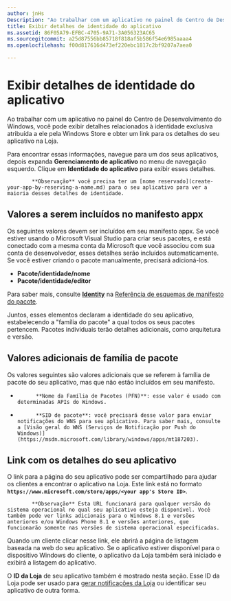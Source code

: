 ```yaml
---
author: jnHs
Description: "Ao trabalhar com um aplicativo no painel do Centro de Desenvolvimento do Windows, você pode exibir detalhes relacionados à identidade exclusiva atribuída a ele pela Windows Store e obter um link para os detalhes do seu aplicativo na Loja."
title: Exibir detalhes de identidade do aplicativo
ms.assetid: 86F05A79-EFBC-4705-9A71-3A056323AC65
ms.sourcegitcommit: a25d87556bb85718f818af5b586f54e6985aaaa4
ms.openlocfilehash: f00d817616d473ef220ebc1817c2bf9207a7aea0

---
```


# Exibir detalhes de identidade do aplicativo


Ao trabalhar com um aplicativo no painel do Centro de Desenvolvimento do Windows, você pode exibir detalhes relacionados à identidade exclusiva atribuída a ele pela Windows Store e obter um link para os detalhes do seu aplicativo na Loja.

Para encontrar essas informações, navegue para um dos seus aplicativos, depois expanda **Gerenciamento de aplicativo** no menu de navegação esquerdo. Clique em **Identidade do aplicativo** para exibir esses detalhes.

> 
            **Observação** você precisa ter um [nome reservado](create-your-app-by-reserving-a-name.md) para o seu aplicativo para ver a maioria desses detalhes de identidade.

## Valores a serem incluídos no manifesto appx


Os seguintes valores devem ser incluídos em seu manifesto appx. Se você estiver usando o Microsoft Visual Studio para criar seus pacotes, e está conectado com a mesma conta da Microsoft que você associou com sua conta de desenvolvedor, esses detalhes serão incluídos automaticamente. Se você estiver criando o pacote manualmente, precisará adicioná-los.

-   **Pacote/identidade/nome**
-   **Pacote/identidade/editor**

Para saber mais, consulte [**Identity**](https://msdn.microsoft.com/library/windows/apps/br211441) na [Referência de esquemas de manifesto do pacote](https://msdn.microsoft.com/library/windows/apps/br211473).

Juntos, esses elementos declaram a identidade do seu aplicativo, estabelecendo a "família do pacote" a qual todos os seus pacotes pertencem. Pacotes individuais terão detalhes adicionais, como arquitetura e versão.

## Valores adicionais de família de pacote


Os valores seguintes são valores adicionais que se referem à família de pacote do seu aplicativo, mas que não estão incluídos em seu manifesto.

-   
            **Nome da Família de Pacotes (PFN)**: esse valor é usado com determinadas APIs do Windows.
-   
            **SID de pacote**: você precisará desse valor para enviar notificações do WNS para seu aplicativo. Para saber mais, consulte a [Visão geral do WNS (Serviços de Notificação por Push do Windows)](https://msdn.microsoft.com/library/windows/apps/mt187203).

## Link com os detalhes do seu aplicativo

O link para a página do seu aplicativo pode ser compartilhado para ajudar os clientes a encontrar o aplicativo na Loja. Este link está no formato **`https://www.microsoft.com/store/apps/<your app's Store ID>`**.

> 
            **Observação** Esta URL funcionará para qualquer versão do sistema operacional no qual seu aplicativo esteja disponível. Você também pode ver links adicionais para o Windows 8.1 e versões anteriores e/ou Windows Phone 8.1 e versões anteriores, que funcionarão somente nas versões de sistema operacional especificadas.

Quando um cliente clicar nesse link, ele abrirá a página de listagem baseada na web do seu aplicativo. Se o aplicativo estiver disponível para o dispositivo Windows do cliente, o aplicativo da Loja também será iniciado e exibirá a listagem do aplicativo.

O **ID da Loja** de seu aplicativo também é mostrado nesta seção. Esse ID da Loja pode ser usado para [gerar notificações da Loja](http://go.microsoft.com/fwlink/p/?LinkId=534236) ou identificar seu aplicativo de outra forma.

 

 







<!--HONumber=Jun16_HO4-->


